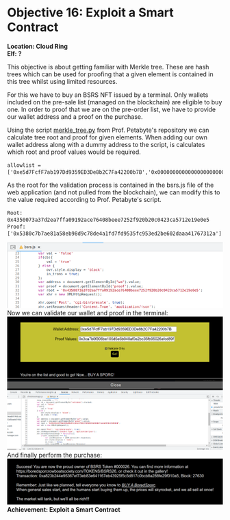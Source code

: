 
# Objective 16: Exploit a Smart Contract
**Location: Cloud Ring**  
**Elf: ?**

This objective is about getting familiar with Merkle tree.
These are hash trees which can be used for proofing that a given element is contained in this tree whilst using limited resources.

For this we have to buy an BSRS NFT issued by a terminal. Only wallets included on the pre-sale list (managed on the blockchain) are eligible to buy one. In order to proof that we are on the pre-order list, we have to provide our wallet address and a proof on the purchase.

Using the script [merkle_tree.py](https://github.com/QPetabyte/Merkle_Trees) from Prof. Petabyte's repository we can calculate tree root and proof for given elements.
When adding our own wallet address along with a dummy address to the script, is calculates which root and proof values would be required.

```
allowlist = ['0xe5d7FcfF7ab197Dd9359ED3De8b2C7Fa42200b7B','0x0000000000000000000000000000000000000000']
```

As the root for the validation process is contained in the bsrs.js file of the web application (and not pulled from the blockchain), we can modify this to the value required according to Prof. Petabyte's script.

```
Root: 0x4350073a37d2ea7ffa09192ace76408beee7252f920b20c0423ca5712e19e0e5
Proof: ['0x5380c7b7ae81a58eb98d9c78de4a1fd7fd9535fc953ed2be602daaa41767312a']
```

![root changed in bsrs.js](https://github.com/joergschwarzwaelder/hhc2022/blob/main/Objective-16/bsrs.js.png)
Now we can validate our wallet and proof in the terminal:
![enter image description here](https://github.com/joergschwarzwaelder/hhc2022/blob/main/Objective-16/nft-validation.png)
And finally perform the purchase:
![enter image description here](https://github.com/joergschwarzwaelder/hhc2022/blob/main/Objective-16/nft-purchase.png)
**Achievement: Exploit a Smart Contract**



